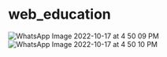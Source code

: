 # web_education


![WhatsApp Image 2022-10-17 at 4 50 09 PM](https://user-images.githubusercontent.com/111416514/196164531-5f258016-a1c9-44da-8c32-d094da06094c.jpeg)
![WhatsApp Image 2022-10-17 at 4 50 10 PM](https://user-images.githubusercontent.com/111416514/196164537-fce00e74-754c-4139-8aba-319fc13e63d0.jpeg)

